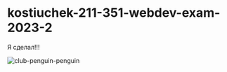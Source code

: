# kostiuchek-211-351-webdev-exam-2023-2
Я сделал!!!

![club-penguin-penguin](https://github.com/WadKos/kostiuchek-211-351-webdev-exam-2023-2/assets/39043581/5968b7f1-b37c-44dc-aa94-a6a9b138db8d)

